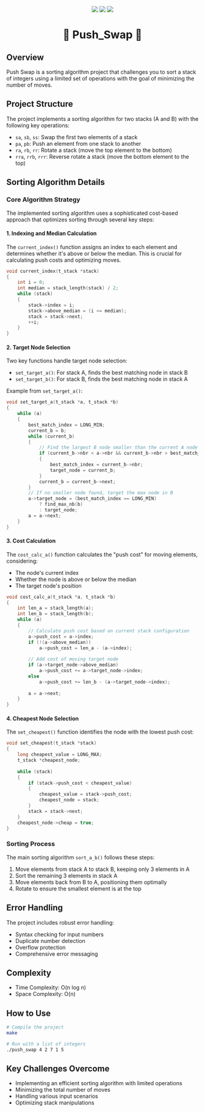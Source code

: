 <p align="center"> 
<img src="https://img.shields.io/badge/-000000?style=for-the-badge&logo=42&logoColor=white)](https://42.fr))"> 
<img src="https://img.shields.io/badge/1337-000000?style=for-the-badge&logo=1337&logoColor=white)](https://1337.ma))">  
<img src="https://img.shields.io/badge/Language-C-blue?style=for-the-badge&logo=c)">
</p> 
<h1 align="center">🚀 Push_Swap 🚀</h1> 


## Overview
Push Swap is a sorting algorithm project that challenges you to sort a stack of integers using a limited set of operations with the goal of minimizing the number of moves.

## Project Structure
The project implements a sorting algorithm for two stacks (A and B) with the following key operations:
- `sa`, `sb`, `ss`: Swap the first two elements of a stack
- `pa`, `pb`: Push an element from one stack to another
- `ra`, `rb`, `rr`: Rotate a stack (move the top element to the bottom)
- `rra`, `rrb`, `rrr`: Reverse rotate a stack (move the bottom element to the top)

## Sorting Algorithm Details

### Core Algorithm Strategy
The implemented sorting algorithm uses a sophisticated cost-based approach that optimizes sorting through several key steps:

#### 1. Indexing and Median Calculation
The `current_index()` function assigns an index to each element and determines whether it's above or below the median. This is crucial for calculating push costs and optimizing moves.

```c
void current_index(t_stack *stack)
{
    int i = 0;
    int median = stack_length(stack) / 2;
    while (stack)
    {
        stack->index = i;
        stack->above_median = (i <= median);
        stack = stack->next;
        ++i;
    }
}
```

#### 2. Target Node Selection
Two key functions handle target node selection:
- `set_target_a()`: For stack A, finds the best matching node in stack B
- `set_target_b()`: For stack B, finds the best matching node in stack A

Example from `set_target_a()`:
```c
void set_target_a(t_stack *a, t_stack *b)
{
    while (a)
    {
        best_match_index = LONG_MIN;
        current_b = b;
        while (current_b)
        {
            // Find the largest B node smaller than the current A node
            if (current_b->nbr < a->nbr && current_b->nbr > best_match_index)
            {
                best_match_index = current_b->nbr;
                target_node = current_b;
            }
            current_b = current_b->next;
        }
        // If no smaller node found, target the max node in B
        a->target_node = (best_match_index == LONG_MIN) 
            ? find_max_nb(b) 
            : target_node;
        a = a->next;
    }
}
```

#### 3. Cost Calculation
The `cost_calc_a()` function calculates the "push cost" for moving elements, considering:
- The node's current index
- Whether the node is above or below the median
- The target node's position

```c
void cost_calc_a(t_stack *a, t_stack *b)
{
    int len_a = stack_length(a);
    int len_b = stack_length(b);
    while (a)
    {
        // Calculate push cost based on current stack configuration
        a->push_cost = a->index;
        if (!(a->above_median))
            a->push_cost = len_a - (a->index);
        
        // Add cost of moving target node
        if (a->target_node->above_median)
            a->push_cost += a->target_node->index;
        else
            a->push_cost += len_b - (a->target_node->index);
        
        a = a->next;
    }
}
```

#### 4. Cheapest Node Selection
The `set_cheapest()` function identifies the node with the lowest push cost:

```c
void set_cheapest(t_stack *stack)
{
    long cheapest_value = LONG_MAX;
    t_stack *cheapest_node;
    
    while (stack)
    {
        if (stack->push_cost < cheapest_value)
        {
            cheapest_value = stack->push_cost;
            cheapest_node = stack;
        }
        stack = stack->next;
    }
    cheapest_node->cheap = true;
}
```

### Sorting Process
The main sorting algorithm `sort_a_b()` follows these steps:
1. Move elements from stack A to stack B, keeping only 3 elements in A
2. Sort the remaining 3 elements in stack A
3. Move elements back from B to A, positioning them optimally
4. Rotate to ensure the smallest element is at the top

## Error Handling
The project includes robust error handling:
- Syntax checking for input numbers
- Duplicate number detection
- Overflow protection
- Comprehensive error messaging

## Complexity
- Time Complexity: O(n log n)
- Space Complexity: O(n)

## How to Use
```bash
# Compile the project
make

# Run with a list of integers
./push_swap 4 2 7 1 5
```

## Key Challenges Overcome
- Implementing an efficient sorting algorithm with limited operations
- Minimizing the total number of moves
- Handling various input scenarios
- Optimizing stack manipulations


